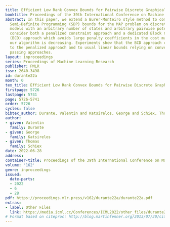 ```yaml
---
title: Efficient Low Rank Convex Bounds for Pairwise Discrete Graphical Models
booktitle: Proceedings of the 39th International Conference on Machine Learning
abstract: In this paper, we extend a Burer-Monteiro style method to compute low rank
  Semi-Definite Programming (SDP) bounds for the MAP problem on discrete graphical
  models with an arbitrary number of states and arbitrary pairwise potentials. We
  consider both a penalized constraint approach and a dedicated Block Coordinate Descent
  (BCD) approach which avoids large penalty coefficients in the cost matrix. We show
  our algorithm is decreasing. Experiments show that the BCD approach compares favorably
  to the penalized approach and to usual linear bounds relying on convergent message
  passing approaches.
layout: inproceedings
series: Proceedings of Machine Learning Research
publisher: PMLR
issn: 2640-3498
id: durante22a
month: 0
tex_title: Efficient Low Rank Convex Bounds for Pairwise Discrete Graphical Models
firstpage: 5726
lastpage: 5741
page: 5726-5741
order: 5726
cycles: false
bibtex_author: Durante, Valentin and Katsirelos, George and Schiex, Thomas
author:
- given: Valentin
  family: Durante
- given: George
  family: Katsirelos
- given: Thomas
  family: Schiex
date: 2022-06-28
address:
container-title: Proceedings of the 39th International Conference on Machine Learning
volume: '162'
genre: inproceedings
issued:
  date-parts:
  - 2022
  - 6
  - 28
pdf: https://proceedings.mlr.press/v162/durante22a/durante22a.pdf
extras:
- label: Other Files
  link: https://media.icml.cc/Conferences/ICML2022/other_files/durante22a-supp.zip
# Format based on citeproc: http://blog.martinfenner.org/2013/07/30/citeproc-yaml-for-bibliographies/
---
```


